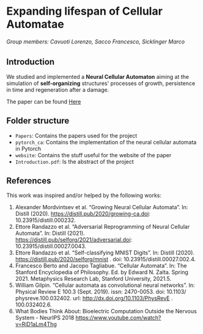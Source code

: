 # Expanding lifespan of Cellular Automatae

###### Group members: *Cavuoti Lorenzo*, *Sacco Francesco*, *Sicklinger Marco*

## Introduction
We studied and implemented a **Neural Cellular Automaton** aiming at the simulation of **self-organizing** structures' processes of growth, persistence in time and regeneration after a damage.

The paper can be found [Here](https://LetteraUnica.github.io/neural_cellular_automata)

## Folder structure
- `Papers`: Contains the papers used for the project
- `pytorch_ca`: Contains the implementation of the neural cellular automata in Pytorch
- `website`: Contains the stuff useful for the website of the paper
- `Introduction.pdf`: Is the abstract of the project

## References
This work was inspired and/or helped by the following works:

1. Alexander Mordvintsev et al. “Growing Neural Cellular Automata”. In: Distill (2020). https://distill.pub/2020/growing-ca.doi: 10.23915/distill.000232. 
2. Ettore Randazzo et al. “Adversarial Reprogramming of Neural Cellular Automata”. In: Distill (2021). https://distill.pub/selforg/2021/adversarial.doi: 10.23915/distill.00027.0043. 
3. Ettore Randazzo et al. “Self-classifying MNIST Digits”. In: Distill (2020). https://distill.pub/2020/selforg/mnist . doi: 10.23915/distill.00027.002.4. 
4. Francesco Berto and Jacopo Tagliabue. “Cellular Automata”. In: The Stanford Encyclopedia of Philosophy. Ed. by Edward N. Zalta. Spring 2021. Metaphysics Research Lab, Stanford University, 2021.5. 
5. William Gilpin. “Cellular automata as convolutional neural networks”. In: Physical Review E 100.3 (Sept. 2019). issn: 2470-0053. doi: 10.1103/ physreve.100.032402. url: http://dx.doi.org/10.1103/PhysRevE . 100.032402.6. 
6. What Bodies Think About: Bioelectric Computation Outside the Nervous System - NeurIPS 2018 https://www.youtube.com/watch?v=RjD1aLm4Thg
